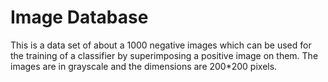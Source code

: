 # Image Database

This is a data set of about a 1000 negative images which can be used for the training of a classifier by superimposing a positive image on them.
The images are in grayscale and the dimensions are 200*200 pixels.
